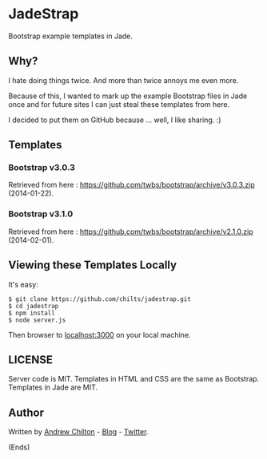 # JadeStrap #

Bootstrap example templates in Jade. 

## Why? ##

I hate doing things twice. And more than twice annoys me even more.

Because of this, I wanted to mark up the example Bootstrap files in Jade once and for future sites I can just steal
these templates from here.

I decided to put them on GitHub because ... well, I like sharing. :)

## Templates ##

### Bootstrap v3.0.3 ###

Retrieved from here : https://github.com/twbs/bootstrap/archive/v3.0.3.zip (2014-01-22).

### Bootstrap v3.1.0 ###

Retrieved from here : https://github.com/twbs/bootstrap/archive/v2.1.0.zip (2014-02-01).

## Viewing these Templates Locally ##

It's easy:

```
$ git clone https://github.com/chilts/jadestrap.git
$ cd jadestrap
$ npm install
$ node server.js
```

Then browser to [localhost:3000](http://localhost:3000/) on your local machine.

## LICENSE ##

Server code is MIT. Templates in HTML and CSS are the same as Bootstrap. Templates in Jade are MIT.

## Author ##

Written by [Andrew Chilton](http://chilts.org/) - [Blog](http://chilts.org/blog/) -
[Twitter](https://twitter.com/andychilton).

(Ends)

